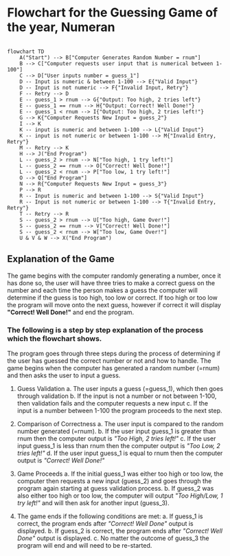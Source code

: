 # Flowchart for the Guessing Game of the year, Numeran

```mermaid

flowchart TD
    A("Start") --> B["Computer Generates Random Number = rnum"]
    B --> C["Computer requests user input that is numerical between 1-100"]
    C --> D["User inputs number = guess_1"]
    D -- Input is numeric & between 1-100 --> E{"Valid Input"}
    D -- Input is not numeric --> F{"Invalid Input, Retry"}
    F -- Retry --> D
    E -- guess_1 > rnum --> G{"Output: Too high, 2 tries left"}
    E -- guess_1 == rnum --> H{"Output: Correct! Well Done!"}
    E -- guess_1 < rnum --> I{"Output: Too high, 2 tries left!"}
    G --> K{"Computer Requests New Input = guess_2"}
    I --> K
    K -- input is numeric and between 1-100 --> L{"Valid Input"}
    K -- input is not numeric or between 1-100 --> M{"Invalid Entry, Retry"}
    M -- Retry --> K
    H --> J("End Program")
    L -- guess_2 > rnum --> N["Too high, 1 try left!"]
    L -- guess_2 == rnum --> O["Correct! Well Done!"]
    L -- guess_2 < rnum --> P["Too low, 1 try left!"]
    O --> Q["End Program"]
    N --> R{"Computer Requests New Input = guess_3"}
    P --> R
    R -- Input is numeric and between 1-100 --> S{"Valid Input"}
    R -- Input is not numeric or between 1-100 --> T{"Invalid Entry, Retry"}
    T -- Retry --> R
    S -- guess_2 > rnum --> U["Too high, Game Over!"]
    S -- guess_2 == rnum --> V["Correct! Well Done!"]
    S -- guess_2 < rnum --> W["Too low, Game Over!"]
    U & V & W --> X("End Program")

```

## Explanation of the Game

The game begins with the computer randomly generating a number, once it has done so, the user will have three tries to make a correct guess on the number and each time the person makes a guess the computer will determine if the guess is too high, too low or correct. If too high or too low the program will move onto the next guess, however if correct it will display **"Correct! Well Done!"** and end the program. 

### The following is a step by step explanation of the process which the flowchart shows. 

The program goes through three steps during the process of determining if the user has guessed the correct number or not and how to handle. The game begins when the computer has generated a random number (=rnum) and then asks the user to input a guess. 

1. Guess Validation
   a. The user inputs a guess (=guess_1), which then goes through validation
   b. If the input is not a number or not between 1-100, then validation fails and the computer requests a new input
   c. If the input is a number between 1-100 the program proceeds to the next step.

2. Comparison of Correctness
   a. The user input is compared to the random number generated (=rnum).
   b. If the user input guess_1 is greater than rnum then the computer output is _"Too High, 2 tries left!"_
   c. If the user input guess_1 is less than rnum then the computer output is _"Too Low, 2 tries left!"_
   d. If the user input guess_1 is equal to rnum then the computer output is _"Correct! Well Done!"_

3. Game Proceeds
   a. If the initial guess_1 was either too high or too low, the computer then requests a new input (guess_2) and goes through the program again starting at guess validation process.
   b. If guess_2 was also either too high or too low, the computer will output _"Too High/Low, 1 try left!"_ and will then ask for another input (guess_3).

4. The game ends if the following conditions are met:
   a. If guess_1 is correct, the program ends after _"Correct! Well Done"_ output is displayed.
   b. If guess_2 is correct, the program ends after _"Correct! Well Done"_ output is displayed.
   c. No matter the outcome of guess_3 the program will end and will need to be re-started. 



